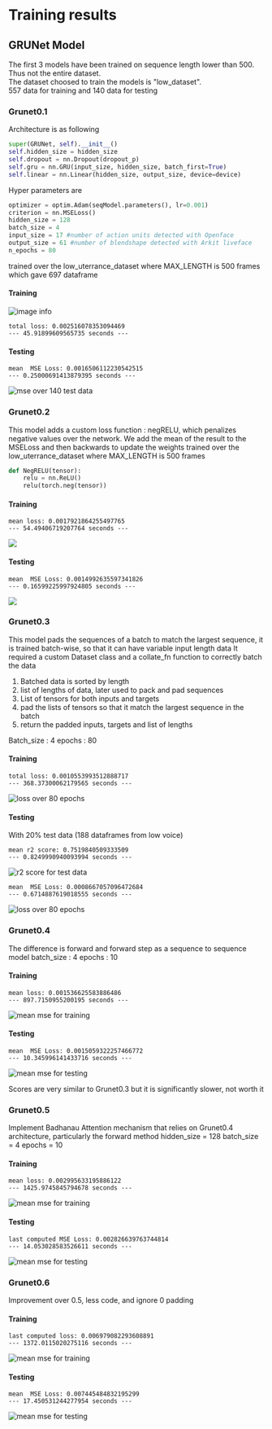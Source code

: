 # Training results

## GRUNet Model

The first 3 models have been trained on sequence length lower than 500. Thus not the entire dataset.\
The dataset choosed to train the models is "low_dataset".\
557 data for training and 140 data for testing

### Grunet0.1
Architecture is as following

```python
super(GRUNet, self).__init__()
self.hidden_size = hidden_size
self.dropout = nn.Dropout(dropout_p)
self.gru = nn.GRU(input_size, hidden_size, batch_first=True)
self.linear = nn.Linear(hidden_size, output_size, device=device)
```

Hyper parameters are

```python
optimizer = optim.Adam(seqModel.parameters(), lr=0.001)
criterion = nn.MSELoss()
hidden_size = 128
batch_size = 4
input_size = 17 #number of action units detected with Openface
output_size = 61 #number of blendshape detected with Arkit liveface
n_epochs = 80
```

trained over the low_uterrance_dataset where MAX_LENGTH is 500 frames which gave 697 dataframe


#### Training
![image info](image_for_md/grunet0.1/grunet_train_loss.png "loss over every 5 epochs over 80 epochs")
```
total loss: 0.002516078353094469
--- 45.91899609565735 seconds ---
```

#### Testing
```
mean  MSE Loss: 0.0016506112230542515
--- 0.25000691413879395 seconds ---
```
![](image_for_md/grunet0.1/grunet_test_loss.png "mse over 140 test data")

### Grunet0.2
This model adds a custom loss function : negRELU, which penalizes negative values over the network. We add the mean of the result to the MSELoss and then backwards to update the weights
trained over the low_uterrance_dataset where MAX_LENGTH is 500 frames

```python
def NegRELU(tensor):
    relu = nn.ReLU()
    relu(torch.neg(tensor))
```

#### Training
```
mean loss: 0.0017921864255497765
--- 54.49406719207764 seconds ---
```

![](image_for_md/grunet0.2/grunet0.2_train_loss.png)

#### Testing
```
mean  MSE Loss: 0.0014992635597341826
--- 0.16599225997924805 seconds ---
```

![](image_for_md/grunet0.2/grunet0.2_test_loss.png)

### Grunet0.3
This model pads the sequences of a batch to match the largest sequence, it is trained batch-wise, so that it can have variable input length data
It required a custom Dataset class and a collate_fn function to correctly batch the data
1. Batched data is sorted by length
2. list of lengths of data, later used to pack and pad sequences
3. List of tensors for both inputs and targets
4. pad the lists of tensors so that it match the largest sequence in the batch
5. return the padded inputs, targets and list of lengths

Batch_size : 4
epochs : 80

#### Training

```
total loss: 0.0010553993512888717
--- 368.37300062179565 seconds ---
```

![](image_for_md/grunet2_train_loss.png "loss over 80 epochs")

#### Testing
With 20% test data (188 dataframes from low voice)

```
mean r2 score: 0.7519840509333509
--- 0.8249990940093994 seconds ---
```

![](image_for_md/grunet2_test_r2score.png "r2 score for test data")

```
mean  MSE Loss: 0.0008667057096472684
--- 0.6714887619018555 seconds ---
```

![](image_for_md/grunet2_test_mseloss.png "loss over 80 epochs")


### Grunet0.4
The difference is forward and forward step as a sequence to sequence model
batch_size : 4
epochs : 10


#### Training
```
mean loss: 0.001536625583886486
--- 897.7150955200195 seconds ---
```

![](image_for_md/grunet0.4_train_loss.png "mean mse for training")

#### Testing

```
mean  MSE Loss: 0.0015059322257466772
--- 10.345996141433716 seconds ---
```

![](image_for_md/grunet0.4_test_loss.png "mean mse for testing")

Scores are very similar to Grunet0.3 but it is significantly slower, not worth it

### Grunet0.5
Implement Badhanau Attention mechanism that relies on Grunet0.4 architecture, particularly the forward method
hidden_size = 128
batch_size = 4
epochs = 10
#### Training
```
mean loss: 0.002995633195886122
--- 1425.9745845794678 seconds ---
```
![](image_for_md/grunet0.5_train_loss.png "mean mse for training")


#### Testing
```
last computed MSE Loss: 0.002826639763744814
--- 14.053028583526611 seconds ---
```
![](image_for_md/grunet0.5_test_loss.png "mean mse for testing")

### Grunet0.6
Improvement over 0.5, less code, and ignore 0 padding

#### Training

```
last computed loss: 0.006979082293608891
--- 1372.0115020275116 seconds ---
```

![](image_for_md/grunet0.6_train_loss.png "mean mse for training")

#### Testing
```
mean  MSE Loss: 0.007445484832195299
--- 17.450531244277954 seconds ---
```
![](image_for_md/grunet0.6_test_loss.png "mean mse for testing")